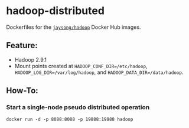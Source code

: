 # hadoop-distributed

Dockerfiles for the [`jaysong/hadoop`](https://hub.docker.com/r/jaysong/hadoop/)
Docker Hub images.

## Feature:

- Hadoop 2.9.1
- Mount points created at `HADOOP_CONF_DIR=/etc/hadoop`, `HADOOP_LOG_DIR=/var/log/hadoop`,
and `HADOOP_DATA_DIR=/data/hadoop`.

## How-To:

### Start a single-node pseudo distributed operation
`docker run -d -p 8088:8088 -p 19888:19888 hadoop`

